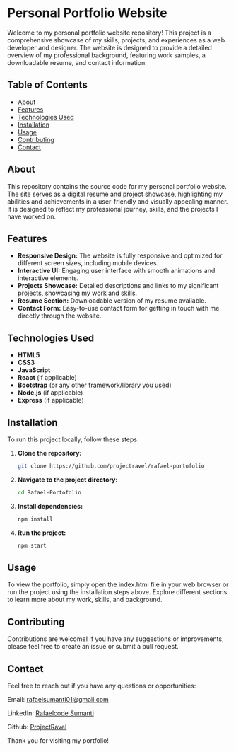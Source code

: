# Personal Portfolio Website

Welcome to my personal portfolio website repository! This project is a comprehensive showcase of my skills, projects, and experiences as a web developer and designer. The website is designed to provide a detailed overview of my professional background, featuring work samples, a downloadable resume, and contact information.

## Table of Contents
- [About](#about)
- [Features](#features)
- [Technologies Used](#technologies-used)
- [Installation](#installation)
- [Usage](#usage)
- [Contributing](#contributing)
- [Contact](#contact)

## About
This repository contains the source code for my personal portfolio website. The site serves as a digital resume and project showcase, highlighting my abilities and achievements in a user-friendly and visually appealing manner. It is designed to reflect my professional journey, skills, and the projects I have worked on.

## Features
- **Responsive Design:** The website is fully responsive and optimized for different screen sizes, including mobile devices.
- **Interactive UI:** Engaging user interface with smooth animations and interactive elements.
- **Projects Showcase:** Detailed descriptions and links to my significant projects, showcasing my work and skills.
- **Resume Section:** Downloadable version of my resume available.
- **Contact Form:** Easy-to-use contact form for getting in touch with me directly through the website.

## Technologies Used
- **HTML5**
- **CSS3**
- **JavaScript**
- **React** (if applicable)
- **Bootstrap** (or any other framework/library you used)
- **Node.js** (if applicable)
- **Express** (if applicable)

## Installation
To run this project locally, follow these steps:

1. **Clone the repository:**
   ```sh
   git clone https://github.com/projectravel/rafael-portofolio

2. **Navigate to the project directory:**
   ```sh
   cd Rafael-Portofolio

3. **Install dependencies:**
   ```sh
   npm install

4. **Run the project:**
   ```sh
   npm start

## Usage
To view the portfolio, simply open the index.html file in your web browser or run the project using the installation steps above. Explore different sections to learn more about my work, skills, and background.

## Contributing
Contributions are welcome! If you have any suggestions or improvements, please feel free to create an issue or submit a pull request.

## Contact
Feel free to reach out if you have any questions or opportunities:

Email: [rafaelsumanti01@gmail.com](mailto:rafaelsumanti01@gmail.com)

LinkedIn: [Rafaelcode Sumanti](https://www.linkedin.com/in/rafaelcode-sumanti-1b4363310/)

Github: [ProjectRavel](https://github.com/projectravel)

Thank you for visiting my portfolio!
